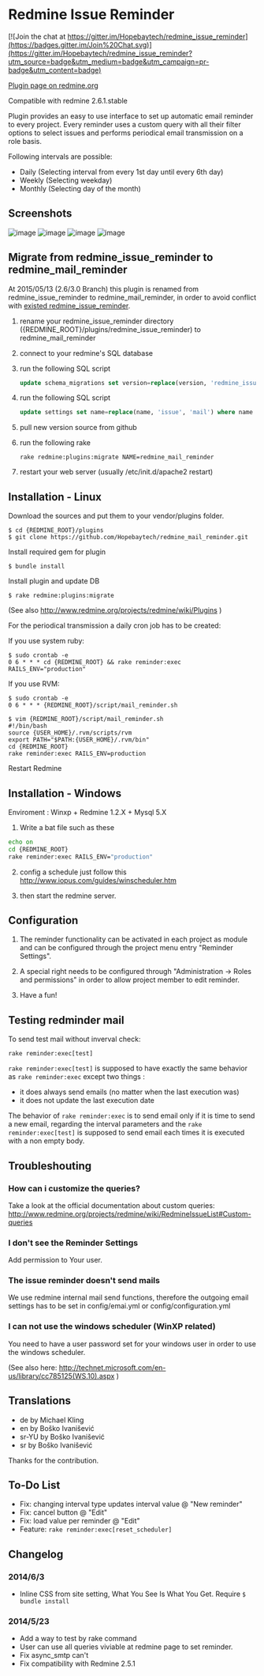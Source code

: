 Redmine Issue Reminder
==============

[![Join the chat at https://gitter.im/Hopebaytech/redmine_issue_reminder](https://badges.gitter.im/Join%20Chat.svg)](https://gitter.im/Hopebaytech/redmine_issue_reminder?utm_source=badge&utm_medium=badge&utm_campaign=pr-badge&utm_content=badge)

[Plugin page on redmine.org](http://www.redmine.org/plugins/redmine_mail_reminder)

Compatible with redmine 2.6.1.stable

Plugin provides an easy to use interface to set up automatic email reminder to every project. 
Every reminder uses a custom query with all their filter options to select issues 
and performs periodical email transmission on a role basis.

Following intervals are possible:
 - Daily (Selecting interval from every 1st day until every 6th day)
 - Weekly (Selecting weekday)
 - Monthly (Selecting day of the month)

## Screenshots

![image](http://farm7.static.flickr.com/6109/6294745006_49986ec541_b.jpg)
![image](https://lh3.googleusercontent.com/-A-s0giWSvvk/VNiFf7PnSfI/AAAAAAAACHI/6DA5JDDmF2U/s2048/2015-02-09%25252018_01_30-2015-02-09%25252017_52_56-Redmine%252520Issue%252520Reminder%252520-%252520jethro.yu%252540happygorgi.com%252520-%252520%2525E5%252592%25258C%2525E6%2525B2%25259B%2525E7%2525A7%252591%2525E6%25258A%252580%2525E8%252582%2525A1%2525E4%2525BB%2525BD%2525E6%25259C%252589%2525E9%252599%252590.png)
![image](https://cloud.githubusercontent.com/assets/84070/7959114/ceb99b22-0a28-11e5-94f9-f4169423d0cf.png)
![image](https://cloud.githubusercontent.com/assets/84070/7959130/f794f6cc-0a28-11e5-93c9-16d56ca9c6ea.png)

## Migrate from redmine_issue_reminder to redmine_mail_reminder

At 2015/05/13 (2.6/3.0 Branch) this plugin is renamed from redmine_issue_reminder to redmine_mail_reminder, in order to avoid conflict with [existed redmine_issue_reminder](http://www.redmine.org/plugins/redmine_issue_reminder).

1. rename your redmine_issue_reminder directory ({REDMINE_ROOT}/plugins/redmine_issue_reminder) to redmine_mail_reminder

2. connect to your redmine's SQL database

3. run the following SQL script

    ```sql
    update schema_migrations set version=replace(version, 'redmine_issue_reminder', 'redmine_mail_reminder') where version like '%redmine_issue_reminder%';
    ```
4. run the following SQL script 

    ```sql
    update settings set name=replace(name, 'issue', 'mail') where name =  'plugin_redmine_issue_reminder';
    ```
5. pull new version source from github
6. run the following rake

    ```script
    rake redmine:plugins:migrate NAME=redmine_mail_reminder
    ```
7. restart your web server (usually /etc/init.d/apache2 restart)

## Installation - Linux

Download the sources and put them to your vendor/plugins folder.

```console
$ cd {REDMINE_ROOT}/plugins
$ git clone https://github.com/Hopebaytech/redmine_mail_reminder.git
```

Install required gem for plugin

```console
$ bundle install
```

Install plugin and update DB

```console
$ rake redmine:plugins:migrate
```

(See also http://www.redmine.org/projects/redmine/wiki/Plugins )    

For the periodical transmission a daily cron job has to be created:

If you use system ruby:

```console
$ sudo crontab -e
0 6 * * * cd {REDMINE_ROOT} && rake reminder:exec RAILS_ENV="production"
```

If you use RVM:
```console 
$ sudo crontab -e
0 6 * * * {REDMINE_ROOT}/script/mail_reminder.sh
```

```console 
$ vim {REDMINE_ROOT}/script/mail_reminder.sh
#!/bin/bash
source {USER_HOME}/.rvm/scripts/rvm
export PATH="$PATH:{USER_HOME}/.rvm/bin"
cd {REDMINE_ROOT}
rake reminder:exec RAILS_ENV=production
```

Restart Redmine

## Installation - Windows

Enviroment : Winxp + Redmine 1.2.X + Mysql 5.X
 
 1. Write a bat file such as these

```bat
echo on
cd {REDMINE_ROOT}
rake reminder:exec RAILS_ENV="production"
```

 2. config a schedule just follow this
 http://www.iopus.com/guides/winscheduler.htm
 
 3. then start the redmine server.

## Configuration

1. The reminder functionality can be activated in each project as module and can be configured through the project menu entry "Reminder Settings".

2. A special right needs to be configured through "Administration -> Roles and permissions" in order to allow project member to edit reminder.

3. Have a fun!
 
## Testing redminder mail

To send test mail without inverval check:

```console
rake reminder:exec[test]
```

 `rake reminder:exec[test]` is supposed to have exactly the same behavior as `rake reminder:exec` except two things :
 
* it does always send emails (no matter when the last execution was)
* it does not update the last execution date

The behavior of `rake reminder:exec` is to send email only if it is time to send a new email, regarding the interval parameters and the `rake reminder:exec[test]` is supposed to send email each times it is executed with a non empty body.

## Troubleshouting

### How can i customize the queries?

Take a look at the official documentation about custom queries: 
http://www.redmine.org/projects/redmine/wiki/RedmineIssueList#Custom-queries

### I don't see the Reminder Settings

Add permission to Your user.

### The issue reminder doesn't send mails

We use redmine internal mail send functions, therefore the outgoing email settings 
has to be set in config/emai.yml or config/configuration.yml

### I can not use the windows scheduler (WinXP related)

You need to have a user password set for your windows user in order to use the windows scheduler.

(See also here: http://technet.microsoft.com/en-us/library/cc785125(WS.10).aspx )

## Translations

- de by Michael Kling
- en by Boško Ivanišević
- sr-YU by Boško Ivanišević
- sr by Boško Ivanišević

Thanks for the contribution. 

## To-Do List

- Fix: changing interval type updates interval value @ "New reminder"
- Fix: cancel button @ "Edit"
- Fix: load value per reminder @ "Edit"
- Feature: `rake reminder:exec[reset_scheduler]`

## Changelog

### 2014/6/3

 - Inline CSS from site setting, What You See Is What You Get. Require `$ bundle install`

### 2014/5/23

 - Add a way to test by rake command
 - User can use all queries viviable at redmine page to set reminder.
 - Fix async_smtp can't
 - Fix compatibility with Redmine 2.5.1
